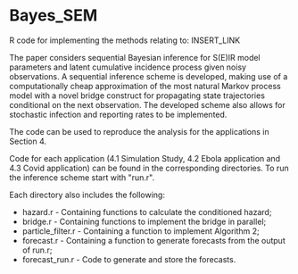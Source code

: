 # Bayes_SEM
R code for implementing the methods relating to: INSERT_LINK

The paper considers sequential Bayesian inference for S(E)IR model parameters and latent cumulative incidence process given noisy observations. A sequential inference scheme is developed, making use of a computationally cheap approximation of the most natural Markov process model with a novel bridge construct for propagating state trajectories conditional on the next observation. The developed scheme also allows for stochastic infection and reporting rates to be implemented.

The code can be used to reproduce the analysis for the applications in Section 4.

Code for each application (4.1 Simulation Study, 4.2 Ebola application and 4.3 Covid application) can be found in the corresponding directories. To run the inference scheme start with "run.r". 

Each directory also includes the following:
- hazard.r - Containing functions to calculate the conditioned hazard;
- bridge.r - Containing functions to implement the bridge in parallel;
- particle_filter.r - Containing a function to implement Algorithm 2;
- forecast.r - Containing a function to generate forecasts from the output of run.r;
- forecast_run.r - Code to generate and store the forecasts.